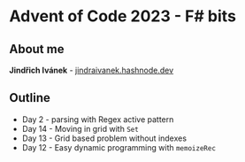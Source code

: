# Advent of Code 2023 - F# bits

## About me

**Jindřich Ivánek** - [jindraivanek.hashnode.dev](https://jindraivanek.hashnode.dev)

## Outline
- Day 2 - parsing with Regex active pattern
- Day 14 - Moving in grid with `Set` 
- Day 13 - Grid based problem without indexes
- Day 12 - Easy dynamic programming with `memoizeRec` 
